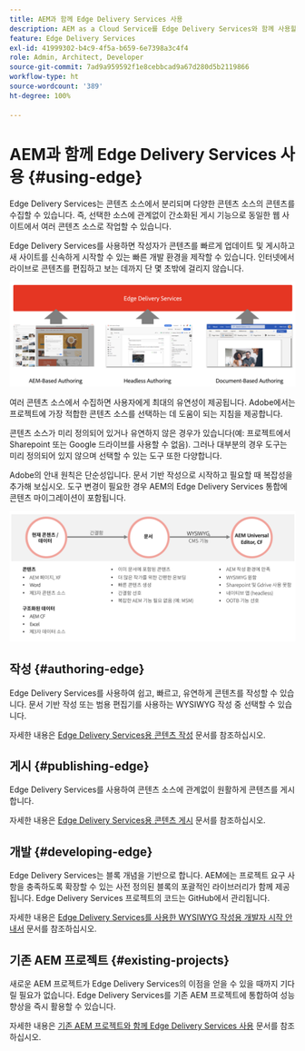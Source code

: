 ```yaml
---
title: AEM과 함께 Edge Delivery Services 사용
description: AEM as a Cloud Service를 Edge Delivery Services와 함께 사용할 수 있는 방법에 대해 알아봅니다.
feature: Edge Delivery Services
exl-id: 41999302-b4c9-4f5a-b659-6e7398a3c4f4
role: Admin, Architect, Developer
source-git-commit: 7ad9a959592f1e8cebbcad9a67d280d5b2119866
workflow-type: ht
source-wordcount: '389'
ht-degree: 100%

---
```



# AEM과 함께 Edge Delivery Services 사용 {#using-edge}

Edge Delivery Services는 콘텐츠 소스에서 분리되며 다양한 콘텐츠 소스의 콘텐츠를 수집할 수 있습니다. 즉, 선택한 소스에 관계없이 간소화된 게시 기능으로 동일한 웹 사이트에서 여러 콘텐츠 소스로 작업할 수 있습니다.

Edge Delivery Services를 사용하면 작성자가 콘텐츠를 빠르게 업데이트 및 게시하고 새 사이트를 신속하게 시작할 수 있는 빠른 개발 환경을 제작할 수 있습니다. 인터넷에서 라이브로 콘텐츠를 편집하고 보는 데까지 단 몇 초밖에 걸리지 않습니다.

![Edge Delivery용 콘텐츠 소스](assets/content-sources.png)

여러 콘텐츠 소스에서 수집하면 사용자에게 최대의 유연성이 제공됩니다. Adobe에서는 프로젝트에 가장 적합한 콘텐츠 소스를 선택하는 데 도움이 되는 지침을 제공합니다.

콘텐츠 소스가 미리 정의되어 있거나 유연하지 않은 경우가 있습니다(예: 프로젝트에서 Sharepoint 또는 Google 드라이브를 사용할 수 없음). 그러나 대부분의 경우 도구는 미리 정의되어 있지 않으며 선택할 수 있는 도구 또한 다양합니다.

Adobe의 안내 원칙은 단순성입니다. 문서 기반 작성으로 시작하고 필요할 때 복잡성을 추가해 보십시오. 도구 변경이 필요한 경우 AEM의 Edge Delivery Services 통합에 콘텐츠 마이그레이션이 포함됩니다.

![콘텐츠 소스 유연성](assets/content-source-flexiblity.png)

## 작성 {#authoring-edge}

Edge Delivery Services를 사용하여 쉽고, 빠르고, 유연하게 콘텐츠를 작성할 수 있습니다. 문서 기반 작성 또는 범용 편집기를 사용하는 WYSIWYG 작성 중 선택할 수 있습니다.

자세한 내용은 [Edge Delivery Services용 콘텐츠 작성](/help/edge/wysiwyg-authoring/authoring.md) 문서를 참조하십시오.

## 게시 {#publishing-edge}

Edge Delivery Services를 사용하여 콘텐츠 소스에 관계없이 원활하게 콘텐츠를 게시합니다.

자세한 내용은 [Edge Delivery Services용 콘텐츠 게시](/help/edge/wysiwyg-authoring/publishing.md) 문서를 참조하십시오.

## 개발 {#developing-edge}

Edge Delivery Services는 블록 개념을 기반으로 합니다. AEM에는 프로젝트 요구 사항을 충족하도록 확장할 수 있는 사전 정의된 블록의 포괄적인 라이브러리가 함께 제공됩니다. Edge Delivery Services 프로젝트의 코드는 GitHub에서 관리됩니다.

자세한 내용은 [Edge Delivery Services를 사용한 WYSIWYG 작성용 개발자 시작 안내서](/help/edge/wysiwyg-authoring/edge-dev-getting-started.md) 문서를 참조하십시오.

## 기존 AEM 프로젝트 {#existing-projects}

새로운 AEM 프로젝트가 Edge Delivery Services의 이점을 얻을 수 있을 때까지 기다릴 필요가 없습니다. Edge Delivery Services를 기존 AEM 프로젝트에 통합하여 성능 향상을 즉시 활용할 수 있습니다.

자세한 내용은 [기존 AEM 프로젝트와 함께 Edge Delivery Services 사용](/help/edge/wysiwyg-authoring/existing-projects.md) 문서를 참조하십시오.
